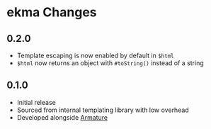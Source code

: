 # ekma Changes

## 0.2.0
- Template escaping is now enabled by default in `$html`
- `$html` now returns an object with `#toString()` instead of a string

## 0.1.0
- Initial release
- Sourced from internal templating library with low overhead
- Developed alongside [Armature](https://github.com/LPGhatguy/armature)